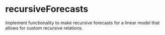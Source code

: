 # recursiveForecasts
Implement functionality to make recursive forecasts for a linear model that allows for custom recursive relations.
